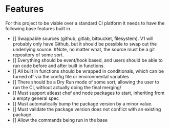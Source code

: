 # Features
For this project to be viable over a standard CI platform it needs to have the following base features built in.

- [] Swappable sources (github, gitlab, bitbucket, filesystem). V1 will probably only have Github, but it should be possible to swap out the underlying source. 
	#Note, no matter what, the source must be a git repository of some sort. 
- [] Everything should be event/hook based, and users should be able to run code before and after built in functions. 
- [] All built in functions should be wrapped in conditionals, which can be turned off via the config file or environmental variables
- [] There should be a Dry Run mode of some sort, allowing the user to run the CI, without actually doing the final merging/
- [] Must support atleast chef and node packages to start, inheriting from a empty general spec
- [] Must automatically bump the package version by a minor value. 
- [] Must validate the package version does not conflict with an existing package. 
- [] Allow the commands being run in the base 